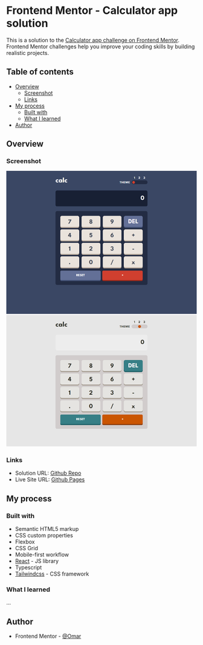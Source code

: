 # Frontend Mentor - Calculator app solution

This is a solution to the [Calculator app challenge on Frontend Mentor](https://www.frontendmentor.io/challenges/calculator-app-9lteq5N29). Frontend Mentor challenges help you improve your coding skills by building realistic projects. 

## Table of contents

- [Overview](#overview)
  - [Screenshot](#screenshot)
  - [Links](#links)
- [My process](#my-process)
  - [Built with](#built-with)
  - [What I learned](#what-i-learned)
- [Author](#author)

## Overview

### Screenshot

![Desktop View](./screenshot/screenshot_1.png)
![Mobile View](./screenshot/screenshot_2.png)

### Links

- Solution URL: [Github Repo](https://github.com/to-my-learning-path/i)
- Live Site URL: [Github Pages](https://to-my-learning-path.github.io/i)

## My process

### Built with

- Semantic HTML5 markup
- CSS custom properties
- Flexbox
- CSS Grid
- Mobile-first workflow
- [React](https://reactjs.org/) - JS library
- Typescript
- [Tailwindcss](https://tailwindcss.com/) - CSS framework

### What I learned

...

## Author

- Frontend Mentor - [@Omar](https://www.frontendmentor.io/profile/to-my-learning-path)
